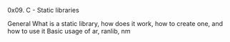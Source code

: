 0x09. C - Static libraries


General
What is a static library, how does it work, how to create one, and how to use it
Basic usage of ar, ranlib, nm
